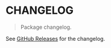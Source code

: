 # CHANGELOG

> Package changelog.

See [GitHub Releases](https://github.com/stdlib-js/math-base-special-xlog1py/releases) for the changelog.